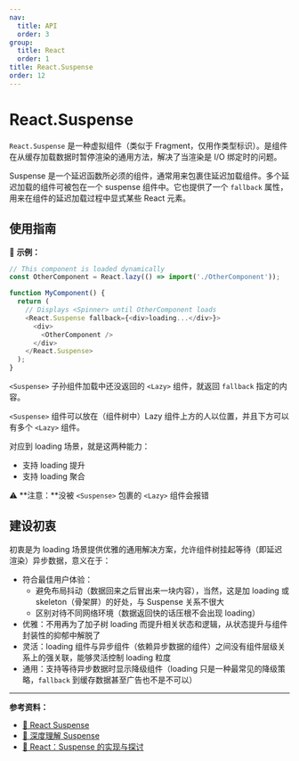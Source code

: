 ```yaml
---
nav:
  title: API
  order: 3
group:
  title: React
  order: 1
title: React.Suspense
order: 12
---
```


# React.Suspense

`React.Suspense` 是一种虚拟组件（类似于 Fragment，仅用作类型标识）。是组件在从缓存加载数据时暂停渲染的通用方法，解决了当渲染是 I/O 绑定时的问题。

Suspense 是一个延迟函数所必须的组件，通常用来包裹住延迟加载组件。多个延迟加载的组件可被包在一个 suspense 组件中。它也提供了一个 `fallback` 属性，用来在组件的延迟加载过程中显式某些 React 元素。

## 使用指南

🌰 **示例：**

```js
// This component is loaded dynamically
const OtherComponent = React.lazy(() => import('./OtherComponent'));

function MyComponent() {
  return (
    // Displays <Spinner> until OtherComponent loads
    <React.Suspense fallback={<div>loading...</div>}>
      <div>
        <OtherComponent />
      </div>
    </React.Suspense>
  );
}
```

`<Suspense>` 子孙组件加载中还没返回的 `<Lazy>` 组件，就返回 `fallback` 指定的内容。

`<Suspense>` 组件可以放在（组件树中）Lazy 组件上方的人以位置，并且下方可以有多个 `<Lazy>` 组件。

对应到 loading 场景，就是这两种能力：

- 支持 loading 提升
- 支持 loading 聚合

⚠️ **注意：**没被 `<Suspense>` 包裹的 `<Lazy>` 组件会报错

## 建设初衷

初衷是为 loading 场景提供优雅的通用解决方案，允许组件树挂起等待（即延迟渲染）异步数据，意义在于：

- 符合最佳用户体验：
  - 避免布局抖动（数据回来之后冒出来一块内容），当然，这是加 loading 或 skeleton（骨架屏）的好处，与 Suspense 关系不很大
  - 区别对待不同网络环境（数据返回快的话压根不会出现 loading）
- 优雅：不用再为了加子树 loading 而提升相关状态和逻辑，从状态提升与组件封装性的抑郁中解脱了
- 灵活：loading 组件与异步组件（依赖异步数据的组件）之间没有组件层级关系上的强关联，能够灵活控制 loading 粒度
- 通用：支持等待异步数据时显示降级组件（loading 只是一种最常见的降级策略，`fallback` 到缓存数据甚至广告也不是不可以）

---

**参考资料：**

- [📝 React Suspense](http://www.ayqy.net/blog/react-suspense/)
- [📝 深度理解 Suspense](https://juejin.im/post/5c7d4a785188251b921f4e26)
- [📝 React：Suspense 的实现与探讨](https://zhuanlan.zhihu.com/p/34210780)
